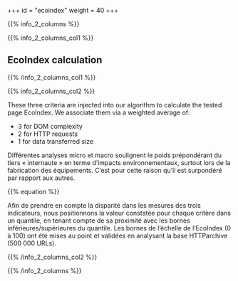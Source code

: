 +++
id = "ecoindex"
weight = 40
+++

{{% info_2_columns %}}

{{% info_2_columns_col1 %}}

## EcoIndex calculation

{{% /info_2_columns_col1 %}}

{{% info_2_columns_col2 %}}

These three criteria are injected into our algorithm to calculate the tested page EcoIndex. We associate them via a weighted average of:

- 3 for DOM complexity
- 2 for HTTP requests
- 1 for data transferred size

Différentes analyses micro et macro soulignent le poids prépondérant du tiers « internaute » en terme d’impacts
environnementaux, surtout lors de la fabrication des équipements. C’est pour cette raison qu’il est surpondéré par
rapport aux autres.

{{% equation %}}

Afin de prendre en compte la disparité dans les mesures des trois indicateurs, nous positionnons la valeur constatée
pour chaque critère dans un quantile, en tenant compte de sa proximité avec les bornes inférieures/supérieures du
quantile. Les bornes de l’échelle de l’EcoIndex (0 à 100) ont été mises au point et validées en analysant la base
HTTParchive (500 000 URLs).

{{% /info_2_columns_col2 %}}

{{% /info_2_columns %}}
